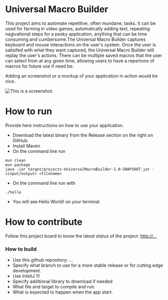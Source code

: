 # Universal Macro Builder

This project aims to automate repetitive, often mundane, tasks. It can be used for farming in video games, automatically adding text, repeating nagivational steps for a pesky application, anything that can be time consuming and cumbersome.The Universal Macro Builder captures keyboard and mouse interactions on the user's system. Once the user is satisifed with what they want captured, the Universal Macro Builder will replay the user's actions. There can be multiple saved macros that the user can select from at any given time, allowing users to have a repertoire of macros for future use if need be.

Adding an screenshot or a mockup of your application in action would be nice.  

![This is a screenshot.](images.png)
# How to run
Provide here instructions on how to use your application.   
- Download the latest binary from the Release section on the right on GitHub.
- Install Maven 
- On the command line run
```
mvn clean
mvn package
java -jar target/projects-UniversalMacroBuilder-1.0-SNAPSHOT.jar -<input/output> <filename>
```
- On the command line run with
```
./hello
```
- You will see Hello World! on your terminal. 

# How to contribute
Follow this project board to know the latest status of the project: [http://...]([http://...])  

### How to build
- Use this github repository: ... 
- Specify what branch to use for a more stable release or for cutting edge development.  
- Use InteliJ 11
- Specify additional library to download if needed 
- What file and target to compile and run. 
- What is expected to happen when the app start. 

